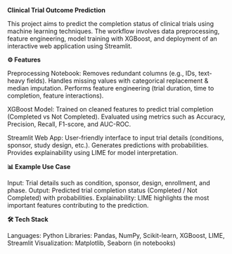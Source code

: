 **Clinical Trial Outcome Prediction**

This project aims to predict the completion status of clinical trials using machine learning techniques. The workflow involves data preprocessing, feature engineering, model training with XGBoost, and deployment of an interactive web application using Streamlit.

**⚙️ Features**

Preprocessing Notebook:
Removes redundant columns (e.g., IDs, text-heavy fields).
Handles missing values with categorical replacement & median imputation.
Performs feature engineering (trial duration, time to completion, feature interactions).

XGBoost Model:
Trained on cleaned features to predict trial completion (Completed vs Not Completed).
Evaluated using metrics such as Accuracy, Precision, Recall, F1-score, and AUC-ROC.

Streamlit Web App:
User-friendly interface to input trial details (conditions, sponsor, study design, etc.).
Generates predictions with probabilities.
Provides explainability using LIME for model interpretation.

**📊 Example Use Case**

Input: Trial details such as condition, sponsor, design, enrollment, and phase.
Output: Predicted trial completion status (Completed / Not Completed) with probabilities.
Explainability: LIME highlights the most important features contributing to the prediction.

**🛠️ Tech Stack**

Languages: Python
Libraries: Pandas, NumPy, Scikit-learn, XGBoost, LIME, Streamlit
Visualization: Matplotlib, Seaborn (in notebooks)
